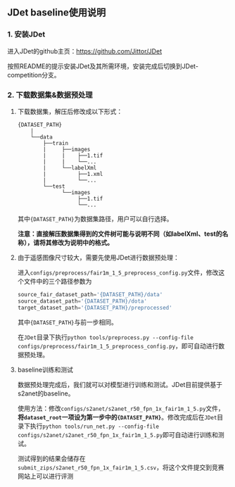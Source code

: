 ## JDet baseline使用说明

### 1. 安装JDet

进入JDet的github主页：https://github.com/Jittor/JDet

按照README的提示安装JDet及其所需环境，安装完成后切换到JDet-competition分支。

### 2. 下载数据集&数据预处理

1. 下载数据集，解压后修改成以下形式：

    ```
    {DATASET_PATH}
        |
        └──data 
            ├──train
            |     ├──images
            |     |    ├──1.tif
            |     |    └──...
            |     └──labelXml
            |          ├──1.xml
            |          └──...
            └──test
                  └──images
                       ├──1.tif
                       └──...
    ```

    其中`{DATASET_PATH}`为数据集路径，用户可以自行选择。

    **注意：直接解压数据集得到的文件树可能与说明不同（如labelXml、test的名称），请将其修改为说明中的格式。**

2. 由于遥感图像尺寸较大，需要先使用JDet进行数据预处理：

    进入`configs/preprocess/fair1m_1_5_preprocess_config.py`文件，修改这个文件中的三个路径参数为

    ```python
    source_fair_dataset_path='{DATASET_PATH}/data'
    source_dataset_path='{DATASET_PATH}/dota'
    target_dataset_path='{DATASET_PATH}/preprocessed'
    ```

    其中`{DATASET_PATH}`与前一步相同。

    在`JDet`目录下执行`python tools/preprocess.py --config-file configs/preprocess/fair1m_1_5_preprocess_config.py`，即可自动进行数据预处理。

3. baseline训练和测试

    数据预处理完成后，我们就可以对模型进行训练和测试。JDet目前提供基于s2anet的baseline。

    使用方法：修改`configs/s2anet/s2anet_r50_fpn_1x_fair1m_1_5.py`文件，**将`dataset_root`一项设为第一步中的`{DATASET_PATH}`**。修改完成后在`JDet`目录下执行`python tools/run_net.py --config-file configs/s2anet/s2anet_r50_fpn_1x_fair1m_1_5.py`即可自动进行训练和测试。

    测试得到的结果会储存在`submit_zips/s2anet_r50_fpn_1x_fair1m_1_5.csv`，将这个文件提交到竞赛网站上可以进行评测

